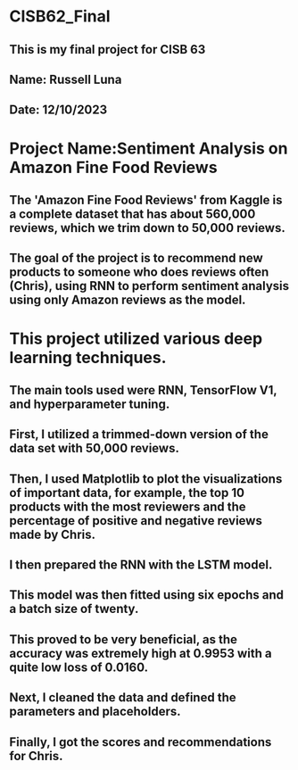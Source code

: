 # CISB62_Final
## This is my final project for CISB 63

## Name: Russell Luna

## Date: 12/10/2023

# Project Name:Sentiment Analysis on Amazon Fine Food Reviews

## The 'Amazon Fine Food Reviews' from Kaggle is a complete dataset that has about 560,000 reviews, which we trim down to 50,000 reviews.

## The goal of the project is to recommend new products to someone who does reviews often (Chris), using RNN to perform sentiment analysis using only Amazon reviews as the model.

# This project utilized various deep learning techniques.

## The main tools used were RNN, TensorFlow V1, and hyperparameter tuning.

## First, I utilized a trimmed-down version of the data set with 50,000 reviews.

## Then, I used Matplotlib to plot the visualizations of important data, for example, the top 10 products with the most reviewers and the percentage of positive and negative reviews made by Chris.

## I then prepared the RNN with the LSTM model.

## This model was then fitted using six epochs and a batch size of twenty.

## This proved to be very beneficial, as the accuracy was extremely high at 0.9953 with a quite low loss of 0.0160.

## Next, I cleaned the data and defined the parameters and placeholders.

## Finally, I got the scores and recommendations for Chris.
